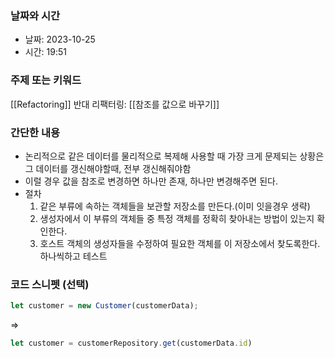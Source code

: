 ### 날짜와 시간

- 날짜: 2023-10-25
- 시간: 19:51

### 주제 또는 키워드
[[Refactoring]]
반대 리팩터링: [[참조를 값으로 바꾸기]]

### 간단한 내용
- 논리적으로 같은 데이터를 물리적으로 복제해 사용할 때 가장 크게 문제되는 상황은 그 데이터를 갱신해야할때, 전부 갱신해줘야함
- 이럴 경우 값을 참조로 변경하면 하나만 존재, 하나만 변경해주면 된다.
- 절차
	1. 같은 부류에 속하는 객체들을 보관할 저장소를 만든다.(이미 잇을경우 생략)
	2. 생성자에서 이 부류의 객체들 중 특정 객체를 정확히 찾아내는 방법이 있는지 확인한다.
	3. 호스트 객체의 생성자들을 수정하여 필요한 객체를 이 저장소에서 찾도록한다. 하나씩하고 테스트
### 코드 스니펫 (선택)

```typescript
let customer = new Customer(customerData);
```
=>
```typescript
let customer = customerRepository.get(customerData.id)
```
